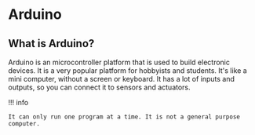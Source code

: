 # Arduino

## What is Arduino?

Arduino is an microcontroller platform that is used to build electronic devices. It is a very popular platform for hobbyists and students. It's like a mini computer, without a screen or keyboard. It has a lot of inputs and outputs, so you can connect it to sensors and actuators.

!!! info

    It can only run one program at a time. It is not a general purpose computer.
